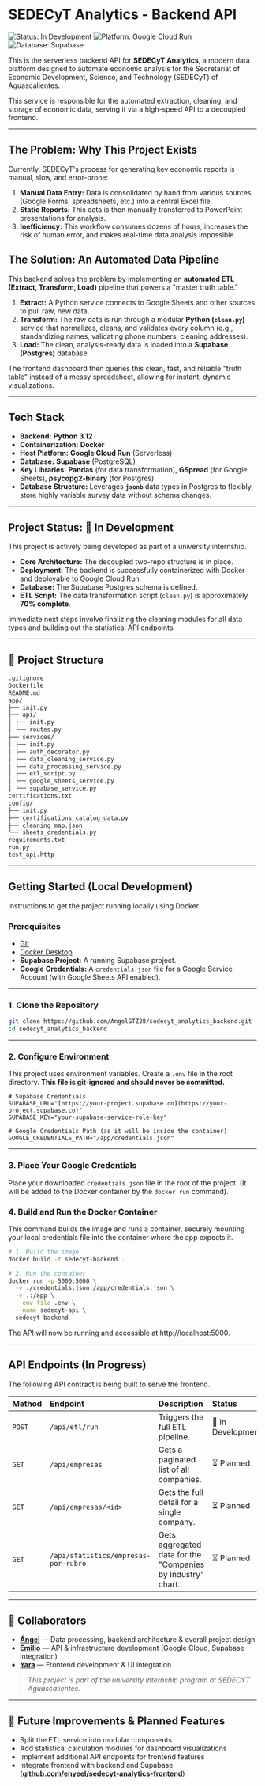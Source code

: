 # SEDECyT Analytics - Backend API

![Status: In Development](https://img.shields.io/badge/status-in%20development-yellow)
![Platform: Google Cloud Run](https://img.shields.io/badge/Platform-Google%20Cloud%20Run-blue)
![Database: Supabase](https://img.shields.io/badge/Database-Supabase%20(Postgres)-green)

This is the serverless backend API for **SEDECyT Analytics**, a modern data platform designed to automate economic analysis for the Secretariat of Economic Development, Science, and Technology (SEDECyT) of Aguascalientes.

This service is responsible for the automated extraction, cleaning, and storage of economic data, serving it via a high-speed API to a decoupled frontend.

***

## The Problem: Why This Project Exists

Currently, SEDECyT's process for generating key economic reports is manual, slow, and error-prone:
1.  **Manual Data Entry:** Data is consolidated by hand from various sources (Google Forms, spreadsheets, etc.) into a central Excel file.
2.  **Static Reports:** This data is then manually transferred to PowerPoint presentations for analysis.
3.  **Inefficiency:** This workflow consumes dozens of hours, increases the risk of human error, and makes real-time data analysis impossible.

## The Solution: An Automated Data Pipeline

This backend solves the problem by implementing an **automated ETL (Extract, Transform, Load)** pipeline that powers a "master truth table."

1.  **Extract:** A Python service connects to Google Sheets and other sources to pull raw, new data.
2.  **Transform:** The raw data is run through a modular **Python (`clean.py`)** service that normalizes, cleans, and validates every column (e.g., standardizing names, validating phone numbers, cleaning addresses).
3.  **Load:** The clean, analysis-ready data is loaded into a **Supabase (Postgres)** database.

The frontend dashboard then queries this clean, fast, and reliable "truth table" instead of a messy spreadsheet, allowing for instant, dynamic visualizations.

***

## Tech Stack

* **Backend:** **Python 3.12**
* **Containerization:** **Docker**
* **Host Platform:** **Google Cloud Run** (Serverless)
* **Database:** **Supabase** (PostgreSQL)
* **Key Libraries:** **Pandas** (for data transformation), **GSpread** (for Google Sheets), **psycopg2-binary** (for Postgres)
* **Database Structure:** Leverages **`jsonb`** data types in Postgres to flexibly store highly variable survey data without schema changes.

***

## Project Status: 🚧 In Development

This project is actively being developed as part of a university internship.

* **Core Architecture:** The decoupled two-repo structure is in place.
* **Deployment:** The backend is successfully containerized with Docker and deployable to Google Cloud Run.
* **Database:** The Supabase Postgres schema is defined.
* **ETL Script:** The data transformation script (`clean.py`) is approximately **70% complete**.

Immediate next steps involve finalizing the cleaning modules for all data types and building out the statistical API endpoints.

***

## 📂 Project Structure 

```bash
.gitignore
Dockerfile
README.md
app/
├── init.py
├── api/
│ ├── init.py
│ └── routes.py
├── services/
│ ├── init.py
│ ├── auth_decorator.py
│ ├── data_cleaning_service.py
│ ├── data_processing_service.py
│ ├── etl_script.py
│ ├── google_sheets_service.py
│ └── supabase_service.py
certifications.txt
config/
├── init.py
├── certifications_catalog_data.py
├── cleaning_map.json
└── sheets_credentials.py
requirements.txt
run.py
test_api.http
```

***

## Getting Started (Local Development)

Instructions to get the project running locally using Docker.

### Prerequisites

* [Git](https://git-scm.com/downloads)
* [Docker Desktop](https://www.docker.com/products/docker-desktop/)
* **Supabase Project:** A running Supabase project.
* **Google Credentials:** A `credentials.json` file for a Google Service Account (with Google Sheets API enabled).

***

### 1. Clone the Repository

```bash
git clone https://github.com/AngelGTZ28/sedecyt_analytics_backend.git
cd sedecyt_analytics_backend
```

***

### 2. Configure Environment

This project uses environment variables. Create a `.env` file in the root directory. **This file is git-ignored and should never be committed.**

```.env
# Supabase Credentials
SUPABASE_URL="[https://your-project.supabase.co](https://your-project.supabase.co)"
SUPABASE_KEY="your-supabase-service-role-key"

# Google Credentials Path (as it will be inside the container)
GOOGLE_CREDENTIALS_PATH="/app/credentials.json"
```

***

### 3. Place Your Google Credentials

Place your downloaded `credentials.json` file in the root of the project. (It will be added to the Docker container by the `docker run` command).

### 4. Build and Run the Docker Container

This command builds the image and runs a container, securely mounting your local credentials file into the container where the app expects it.

```bash
# 1. Build the image
docker build -t sedecyt-backend .

# 2. Run the container
docker run -p 5000:5000 \
  -v ./credentials.json:/app/credentials.json \
  -v .:/app \
  --env-file .env \
  --name sedecyt-api \
  sedecyt-backend
```
The API will now be running and accessible at http://localhost:5000.

***

## API Endpoints (In Progress)

The following API contract is being built to serve the frontend.

| Method | Endpoint | Description | Status |
| :--- | :--- | :--- | :--- |
| `POST` | `/api/etl/run` | Triggers the full ETL pipeline. | 🚧 In Development |
| `GET` | `/api/empresas` | Gets a paginated list of all companies. | ⏳ Planned |
| `GET` | `/api/empresas/<id>` | Gets the full detail for a single company. | ⏳ Planned |
| `GET` | `/api/statistics/empresas-por-rubro` | Gets aggregated data for the "Companies by Industry" chart. | ⏳ Planned |

***

## 👥 Collaborators

- **[Ángel](github.com/enyeel)** — Data processing, backend architecture & overall project design  
- **[Emilio](github.com/AngelGTZ28)** — API & infrastructure development (Google Cloud, Supabase integration)  
- **[Yara](github.com/Yara09-L)** — Frontend development & UI integration  

> _This project is part of the university internship program at SEDECYT Aguascalientes._

---

## 🔮 Future Improvements & Planned Features


- Split the ETL service into modular components  
- Add statistical calculation modules for dashboard visualizations  
- Implement additional API endpoints for frontend features  
- Integrate frontend with backend and Supabase 
(**[github.com/enyeel/sedecyt-analytics-frontend](github.com/enyeel/sedecyt-analytics-frontend)**)    
